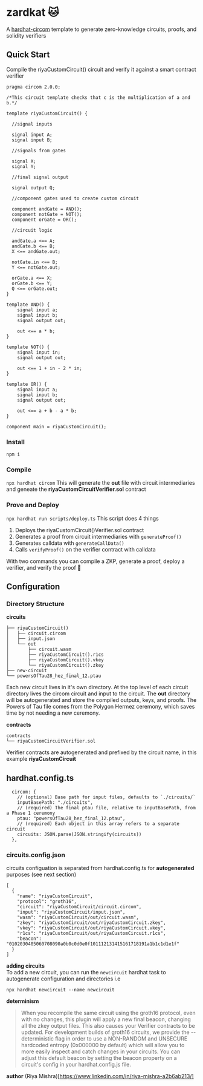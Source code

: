 # zardkat 🐱

A [hardhat-circom](https://github.com/projectsophon/hardhat-circom) template to generate zero-knowledge circuits, proofs, and solidity verifiers

## Quick Start
Compile the riyaCustomCircuit() circuit and verify it against a smart contract verifier

```
pragma circom 2.0.0;

/*This circuit template checks that c is the multiplication of a and b.*/  

template riyaCustomCircuit() {  
  
  //signal inputs

  signal input A;
  signal input B;

  //signals from gates

  signal X;
  signal Y;

  //final signal output

  signal output Q;

  //component gates used to create custom circuit

  component andGate = AND();
  component notGate = NOT();
  component orGate = OR();

  //circuit logic 

  andGate.a <== A;
  andGate.b <== B;
  X <== andGate.out;

  notGate.in <== B;
  Y <== notGate.out;

  orGate.a <== X;
  orGate.b <== Y;
  Q <== orGate.out;
}

template AND() {
    signal input a;
    signal input b;
    signal output out;

    out <== a * b;
}

template NOT() {
    signal input in;
    signal output out;

    out <== 1 + in - 2 * in;
}

template OR() {
    signal input a;
    signal input b;
    signal output out;

    out <== a + b - a * b;
}

component main = riyaCustomCircuit();

```
### Install
`npm i`

### Compile
`npx hardhat circom` 
This will generate the **out** file with circuit intermediaries and geneate the **riyaCustomCircuitVerifier.sol** contract

### Prove and Deploy
`npx hardhat run scripts/deploy.ts`
This script does 4 things  
1. Deploys the riyaCustomCircuit()Verifier.sol contract
2. Generates a proof from circuit intermediaries with `generateProof()`
3. Generates calldata with `generateCallData()`
4. Calls `verifyProof()` on the verifier contract with calldata

With two commands you can compile a ZKP, generate a proof, deploy a verifier, and verify the proof 🎉

## Configuration
### Directory Structure
**circuits**
```
├── riyaCustomCircuit()
│   ├── circuit.circom
│   ├── input.json
│   └── out
│       ├── circuit.wasm
│       ├── riyaCustomCircuit().r1cs
│       ├── riyaCustomCircuit().vkey
│       └── riyaCustomCircuit().zkey
├── new-circuit
└── powersOfTau28_hez_final_12.ptau
```
Each new circuit lives in it's own directory. At the top level of each circuit directory lives the circom circuit and input to the circuit.
The **out** directory will be autogenerated and store the compiled outputs, keys, and proofs. The Powers of Tau file comes from the Polygon Hermez ceremony, which saves time by not needing a new ceremony. 


**contracts**
```
contracts
└── riyaCustomCircuitVerifier.sol
```
Verifier contracts are autogenerated and prefixed by the circuit name, in this example **riyaCustomCircuit**

## hardhat.config.ts
```
  circom: {
    // (optional) Base path for input files, defaults to `./circuits/`
    inputBasePath: "./circuits",
    // (required) The final ptau file, relative to inputBasePath, from a Phase 1 ceremony
    ptau: "powersOfTau28_hez_final_12.ptau",
    // (required) Each object in this array refers to a separate circuit
    circuits: JSON.parse(JSON.stringify(circuits))
  },
```
### circuits.config.json
circuits configuation is separated from hardhat.config.ts for **autogenerated** purposes (see next section)
```
[
  {
    "name": "riyaCustomCircuit",
    "protocol": "groth16",
    "circuit": "riyaCustomCircuit/circuit.circom",
    "input": "riyaCustomCircuit/input.json",
    "wasm": "riyaCustomCircuit/out/circuit.wasm",
    "zkey": "riyaCustomCircuit/out/riyaCustomCircuit.zkey",
    "vkey": "riyaCustomCircuit/out/riyaCustomCircuit.vkey",
    "r1cs": "riyaCustomCircuit/out/riyaCustomCircuit.r1cs",
    "beacon": "0102030405060708090a0b0c0d0e0f101112131415161718191a1b1c1d1e1f"
  }
]
```

**adding circuits**   
To add a new circuit, you can run the `newcircuit` hardhat task to autogenerate configuration and directories i.e  
```
npx hardhat newcircuit --name newcircuit
```

**determinism**
> When you recompile the same circuit using the groth16 protocol, even with no changes, this plugin will apply a new final beacon, changing all the zkey output files. This also causes your Verifier contracts to be updated.
> For development builds of groth16 circuits, we provide the --deterministic flag in order to use a NON-RANDOM and UNSECURE hardcoded entropy (0x000000 by default) which will allow you to more easily inspect and catch changes in your circuits. You can adjust this default beacon by setting the beacon property on a circuit's config in your hardhat.config.js file.

**author**
(Riya Mishra)[https://www.linkedin.com/in/riya-mishra-a2b6ab213/]

